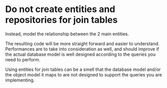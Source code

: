 # Do not create entities and repositories for join tables

Instead, model the relationship between the 2 main entities.

The resulting code will be more straight forward and easier to understand.
Performances are to take into consideration as well, and should improve if the actual database model
is well designed according to the queries you need to perform.

Using entities for join tables can be a smell that the database model and/or the object model
it maps to are not designed to support the queries you are implementing.